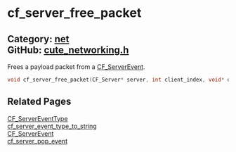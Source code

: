 [](../header.md ':include')

# cf_server_free_packet

Category: [net](/api_reference?id=net)  
GitHub: [cute_networking.h](https://github.com/RandyGaul/cute_framework/blob/master/include/cute_networking.h)  
---

Frees a payload packet from a [CF_ServerEvent](/net/cf_serverevent.md).

```cpp
void cf_server_free_packet(CF_Server* server, int client_index, void* data);
```

## Related Pages

[CF_ServerEventType](/net/cf_servereventtype.md)  
[cf_server_event_type_to_string](/net/cf_server_event_type_to_string.md)  
[CF_ServerEvent](/net/cf_serverevent.md)  
[cf_server_pop_event](/net/cf_server_pop_event.md)  

